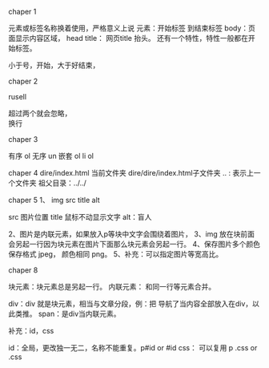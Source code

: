 chaper 1 

<p></p> 元素或标签名称换着使用，严格意义上说 
元素：开始标签 到结束标签
body：页面显示内容区域，
head title： 网页title 抬头。
还有一个特性，特性一般都在开始标签。

<p> 小于号，开始，大于好结束，


chaper 2
<p>rusell  </p>超过两个就会忽略，
<br /> 换行

chaper 3

有序 ol
无序 un
嵌套 ol li ol


chaper 4
dire/index.html 当前文件夹
dire/dire/index.html子文件夹
.. : 表示上一个文件夹
祖父目录：../../



chaper 5
1、 img src title alt  
 
src 图片位置
title 鼠标不动显示文字
alt：盲人


2、图片是内联元素，如果放入p等块中文字会围绕着图片，
3、img 放在块前面会另起一行因为块元素在图片下面那么块元素会另起一行。
4、保存图片多个颜色保存格式 jpeg， 颜色相同 png。
5、补充：可以指定图片等宽高比。



chaper 8

块元素：块元素总是另起一行。
内联元素： 和同一行等元素合并。

div：div 就是块元素，相当与文章分段，例：把 导航了当内容全部放入在div，以此类推。
span：是div当内联元素。

补充：id，css 

id：全局，更改独一无二，名称不能重复。p#id or #id
css： 可以复用 p .css  or .css


